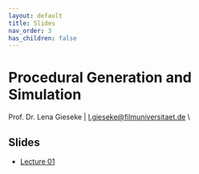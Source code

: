 ```yaml
---
layout: default
title: Slides
nav_order: 3
has_children: false
---
```



# Procedural Generation and Simulation
  
Prof. Dr. Lena Gieseke \| l.gieseke@filmuniversitaet.de \  
  
## Slides

* [Lecture 01](pgs_01_slides.html)


<!-- 
* [Lecture 02](pgs_02_slides.html)
* [Lecture 03](pgs_03_slides.html)
* [Lecture 04](pgs_04_slides.html)
* [Lecture 05](pgs_05_slides.html)
* [Lecture 06](pgs_06_slides.html)
* [Lecture 07](pgs_07_slides.html)
* [Lecture 08](pgs_08_slides.html)
* [Lecture 09](pgs_09_slides.html) 
   -->
